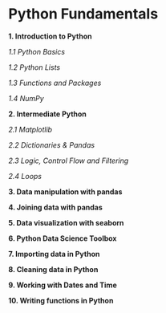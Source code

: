 # Python Fundamentals

**1. Introduction to Python**

   *1.1 Python Basics*
   
   *1.2 Python Lists* 

   *1.3 Functions and Packages* 

   *1.4 NumPy* 

**2. Intermediate Python**

   *2.1 Matplotlib*
   
   *2.2 Dictionaries & Pandas*
   
   *2.3 Logic, Control Flow and Filtering*
   
   *2.4 Loops*
   
**3. Data manipulation with pandas**

**4. Joining data with pandas**

**5. Data visualization with seaborn**

**6. Python Data Science Toolbox**

**7. Importing data in Python**

**8. Cleaning data in Python**

**9. Working with Dates and Time**

**10. Writing functions in Python**

